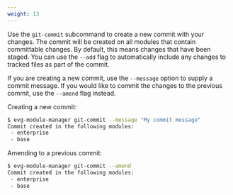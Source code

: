 ```yaml
---
weight: 13
---
```

Use the `git-commit` subcommand to create a new commit with your changes. The commit will be
created on all modules that contain committable changes. By default, this means changes that have
been staged. You can use the `--add` flag to automatically include any changes to tracked files as
part of the commit.

If you are creating a new commit, use the `--message` option to supply a commit message. If you 
would like to commit the changes to the previous commit, use the `--amend` flag instead.

Creating a new commit:

```bash
$ evg-module-manager git-commit --message "My commit message"
Commit created in the following modules:
 - enterprise
 - base
```

Amending to a previous commit:

```bash
$ evg-module-manager git-commit --amend
Commit created in the following modules:
 - enterprise
 - base
```
